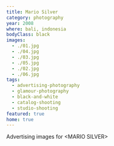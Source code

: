 ```yaml
---
title: Mario Silver
category: photography
year: 2008
where: bali, indonesia
bodyClass: black
images:
  - ./01.jpg
  - ./04.jpg
  - ./03.jpg
  - ./05.jpg
  - ./02.jpg
  - ./06.jpg
tags:
  - advertising-photography
  - glamour-photography
  - black-and-white
  - catalog-shooting
  - studio-shooting
featured: true
home: true
---
```


Advertising images for &lt;MARIO SILVER&gt;
